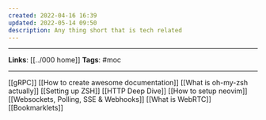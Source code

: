 ```yaml
---
created: 2022-04-16 16:39
updated: 2022-05-14 09:50
description: Any thing short that is tech related
---
```

---
**Links**:  [[../000 home]]
**Tags**: #moc 

---

[[gRPC]]
[[How to create awesome documentation]]
[[What is oh-my-zsh actually]]
[[Setting up ZSH]]
[[HTTP Deep Dive]]
[[How to setup neovim]]
[[Websockets, Polling, SSE & Webhooks]]
[[What is WebRTC]]
[[Bookmarklets]]